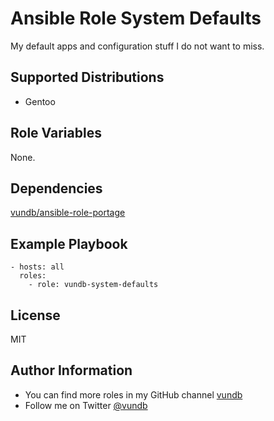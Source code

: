 Ansible Role System Defaults
=======================================

My default apps and configuration stuff I do not want to miss.

Supported Distributions
-----------------------

- Gentoo

Role Variables
--------------

None.

Dependencies
------------

[vundb/ansible-role-portage](https://github.com/vundb/ansible-role-portage)

Example Playbook
----------------
```
- hosts: all
  roles:
    - role: vundb-system-defaults
```

License
-------

MIT

Author Information
------------------

- You can find more roles in my GitHub channel [vundb](https://github.com/vundb)
- Follow me on Twitter [@vundb](https://twitter.com/vundb)
